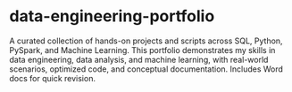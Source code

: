 # data-engineering-portfolio
A curated collection of hands-on projects and scripts across SQL, Python, PySpark, and Machine Learning. This portfolio demonstrates my skills in data engineering, data analysis, and machine learning, with real-world scenarios, optimized code, and conceptual documentation. Includes Word docs for quick revision.
